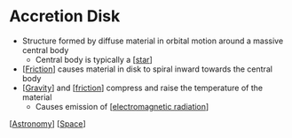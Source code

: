 # Accretion Disk

- Structure formed by diffuse material in orbital motion around a massive central body
  - Central body is typically a [[star]]
- [[Friction]] causes material in disk to spiral inward towards the central body
- [[Gravity]] and [[friction]] compress and raise the temperature of the material
  - Causes emission of [[electromagnetic radiation]]

[[Astronomy]] [[Space]]

[//begin]: # "Autogenerated link references for markdown compatibility"
[star]: star "Star"
[Gravity]: gravity "Gravity"
[friction]: friction "Friction"
[electromagnetic radiation]: electromagnetic-radiation "Electromagnetic Radiation"
[Astronomy]: astronomy "Astronomy"
[Space]: space "Space"
[//end]: # "Autogenerated link references"